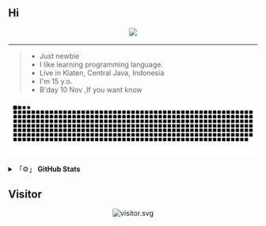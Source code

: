 ## Hi

<p align="center">
  <a href="https://github.com/Rlxfly"><img src="https://telegra.ph/file/404688f1d43602c68775f.jpg" /></a>
</p>

--------


> * Just newbie
> * I like learning programming language.
> * Live in Klaten, Central Java, Indonesia
> * I'm 15 y.o.
> * B'day 10 Nov
> ,If you want know 

![「Rʟxғʟʏ⁴̅⁰͍⁴̵」](https://github.com/Platane/snk/raw/output/github-contribution-grid-snake.svg)

<details>
    <summary>「⚙️」 <b>GitHub Stats</b></summary><br/>

  <p align="center">
  <a href="https://github.com/Rlxfly"><img src="https://github-profile-trophy.vercel.app/?username=Rlxfly&theme=tokyonight" /></a>
</p>
  
   <p align="center">
  <a href="https://github.com/Rlxfly"><img src="https://github-readme-stats.vercel.app/api?username=Rlxfly&show_icons=true&theme=nightowl" /></a>
</p>

<p align="center">
  <a href="https://github.com/Rlxfly"><img src="https://github-readme-stats.vercel.app/api/top-langs?username=Rlxfly&theme=tokyonight&layout=compact" /></a>
</p>
</details>


## Visitor 
<p align="center">
<img src="https://count.caliphdev.my.id/get/@Rlxfly?theme=gelbooru-h" alt="visitor.svg">
</p>
